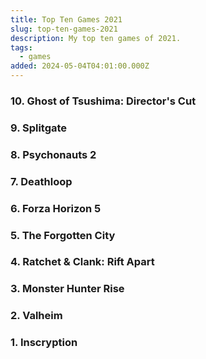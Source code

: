 ```yaml
---
title: Top Ten Games 2021
slug: top-ten-games-2021
description: My top ten games of 2021.
tags:
  - games
added: 2024-05-04T04:01:00.000Z
---
```


### 10. Ghost of Tsushima: Director's Cut

### 9. Splitgate

### 8. Psychonauts 2

### 7. Deathloop

### 6. Forza Horizon 5

### 5. The Forgotten City

### 4. Ratchet & Clank: Rift Apart

### 3. Monster Hunter Rise

### 2. Valheim

### 1. Inscryption
